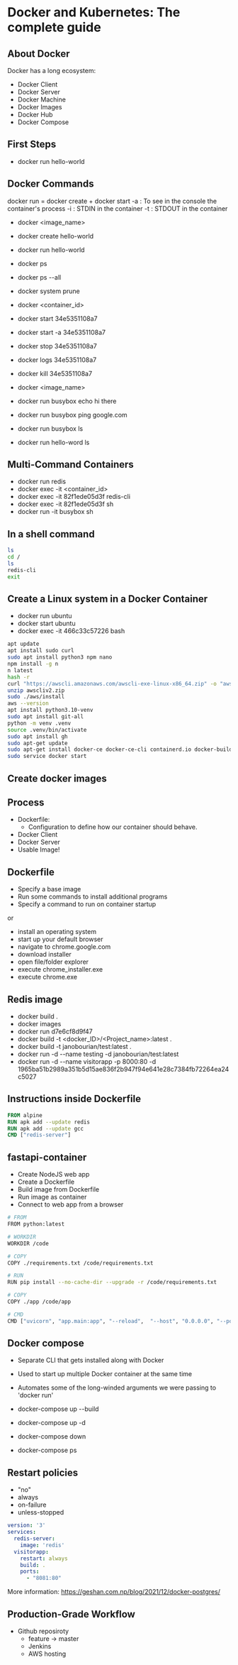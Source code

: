 # Docker and Kubernetes: The complete guide

## About Docker 

Docker has a long ecosystem: 

* Docker Client
* Docker Server
* Docker Machine
* Docker Images
* Docker Hub
* Docker Compose

## First Steps

* docker run hello-world

## Docker Commands

docker run = docker create + docker start
-a : To see in the console the container's process
-i : STDIN in the container
-t : STDOUT in the container

* docker <command> <image_name> 
* docker create hello-world
* docker run hello-world
* docker ps
* docker ps --all
* docker system prune

* docker <command> <container_id>
* docker start 34e5351108a7
* docker start -a 34e5351108a7
* docker stop 34e5351108a7
* docker logs 34e5351108a7
* docker kill 34e5351108a7

* docker <command> <image_name> <command>
* docker run busybox echo hi there
* docker run busybox ping google.com
* docker run busybox ls
* docker run hello-word ls

## Multi-Command Containers

* docker run redis
* docker exec -it <container_id> <command>
* docker exec -it 82f1ede05d3f redis-cli
* docker exec -it 82f1ede05d3f sh 
* docker run -it busybox sh


## In a shell command

```bash
ls
cd /
ls
redis-cli
exit
```

## Create a Linux system in a Docker Container

* docker run ubuntu
* docker start ubuntu
* docker exec -it 466c33c57226 bash

```bash
apt update
apt install sudo curl
sudo apt install python3 npm nano
npm install -g n   
n latest
hash -r
curl "https://awscli.amazonaws.com/awscli-exe-linux-x86_64.zip" -o "awscliv2.zip"
unzip awscliv2.zip
sudo ./aws/install
aws --version
apt install python3.10-venv
sudo apt install git-all
python -m venv .venv
source .venv/bin/activate
sudo apt install gh
sudo apt-get update
sudo apt-get install docker-ce docker-ce-cli containerd.io docker-buildx-plugin docker-compose-plugin
sudo service docker start
```

## Create docker images

## Process

* Dockerfile: 
    * Configuration to define how our container should behave.
* Docker Client
* Docker Server
* Usable Image!

## Dockerfile

* Specify a base image
* Run some commands to install additional programs
* Specify a command to run on container startup

or 

* install an operating system
* start up your default browser
* navigate to chrome.google.com
* download installer 
* open file/folder explorer
* execute chrome_installer.exe
* execute chrome.exe

## Redis image

* docker build .
* docker images
* docker run d7e6cf8d9f47
* docker build -t <docker_ID>/<Project_name>:latest .
* docker build -t janobourian/test:latest .
* docker run -d --name testing -d janobourian/test:latest
* docker run -d --name visitorapp -p 8000:80 -d 1965ba51b2989a351b5d15ae836f2b947f94e641e28c7384fb72264ea24c5027

## Instructions inside Dockerfile

<instruction> <argument>

```Dockerfile
FROM alpine
RUN apk add --update redis
RUN apk add --update gcc
CMD ["redis-server"]
```

## fastapi-container

* Create NodeJS web app
* Create a Dockerfile
* Build image from Dockerfile
* Run image as container
* Connect to web app from a browser

```bash
# FROM
FROM python:latest

# WORKDIR
WORKDIR /code

# COPY
COPY ./requirements.txt /code/requirements.txt

# RUN
RUN pip install --no-cache-dir --upgrade -r /code/requirements.txt

# COPY
COPY ./app /code/app

# CMD 
CMD ["uvicorn", "app.main:app", "--reload",  "--host", "0.0.0.0", "--port", "80"]
```

## Docker compose

* Separate CLI that gets installed along with Docker
* Used to start up multiple Docker container at the same time
* Automates some of the long-winded arguments we were passing to 'docker run'

* docker-compose up --build
* docker-compose up -d
* docker-compose down 
* docker-compose ps

## Restart policies

* "no"
* always
* on-failure
* unless-stopped

```yaml
version: '3'
services:
  redis-server:
    image: 'redis'
  visitorapp:
    restart: always
    build: .
    ports:
      - "8081:80"
```

More information: https://geshan.com.np/blog/2021/12/docker-postgres/

## Production-Grade Workflow

* Github reposiroty
  * feature -> master
  * Jenkins
  * AWS hosting
